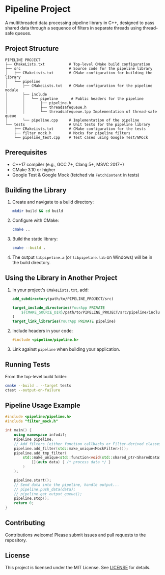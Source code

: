 # Pipeline Project

A multithreaded data processing pipeline library in C++, designed to pass shared data through a sequence of filters in separate threads using thread-safe queues.

## Project Structure

```
PIPELINE PROJECT
├── CMakeLists.txt           # Top-level CMake build configuration
├── src                      # Source code for the pipeline library
│   ├── CMakeLists.txt       # CMake configuration for building the library
│   └── pipeline
│       ├── CMakeLists.txt   # CMake configuration for the pipeline module
│       ├── include
│       │   └── pipeline      # Public headers for the pipeline
│       │       ├── pipeline.h
│       │       ├── threadsafequeue.h
│       │       └── threadsafequeue.tpp Implementation of thread-safe queue
│       └── pipeline.cpp     # Implementation of the pipeline
└── tests                    # Unit tests for the pipeline library
    ├── CMakeLists.txt       # CMake configuration for the tests
    ├── filter_mock.h        # Mocks for pipeline filters
    └── pipeline_test.cpp    # Test cases using Google Test/GMock
```

## Prerequisites

* C++17 compiler (e.g., GCC 7+, Clang 5+, MSVC 2017+)
* CMake 3.10 or higher
* Google Test & Google Mock (fetched via `FetchContent` in tests)

## Building the Library

1. Create and navigate to a build directory:

   ```bash
   mkdir build && cd build
   ```
2. Configure with CMake:

   ```bash
   cmake ..
   ```
3. Build the static library:

   ```bash
   cmake --build .
   ```
4. The output `libpipeline.a` (or `libpipeline.lib` on Windows) will be in the build directory.

## Using the Library in Another Project

1. In your project's `CMakeLists.txt`, add:

   ```cmake
   add_subdirectory(path/to/PIPELINE_PROJECT/src)

   target_include_directories(YourApp PRIVATE
       ${CMAKE_SOURCE_DIR}/path/to/PIPELINE_PROJECT/src/pipeline/include
   )
   target_link_libraries(YourApp PRIVATE pipeline)
   ```
2. Include headers in your code:

   ```cpp
   #include <pipeline/pipeline.h>
   ```
3. Link against `pipeline` when building your application.

## Running Tests

From the top-level build folder:

```bash
cmake --build . --target tests
ctest --output-on-failure
```

## Pipeline Usage Example

```cpp
#include <pipeline/pipeline.h>
#include "filter_mock.h"

int main() {
    using namespace infodif;
    Pipeline pipeline;
    // Add filters (either function callbacks or Filter-derived classes)
    pipeline.add_filter(std::make_unique<MockFilter>());
    pipeline.add_tmp_filter(
        std::make_unique<std::function<void(std::shared_ptr<SharedData>)>>(
            [](auto data) { /* process data */ }
        )
    );

    pipeline.start();
    // Send data into the pipeline, handle output...
    // pipeline.push_data(data);
    // pipeline.get_output_queue();
    pipeline.stop();
    return 0;
}
```

## Contributing

Contributions welcome! Please submit issues and pull requests to the repository.

## License

This project is licensed under the MIT License. See [LICENSE](LICENSE) for details.
